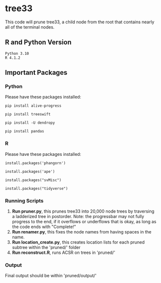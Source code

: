 # tree33
This code will prune tree33, a child node from the root that contains nearly all of the terminal nodes.

## R and Python Version
    Python 3.10
    R 4.1.2

## Important Packages
### Python
Please have these packages installed:

    pip install alive-progress

    pip install treeswift

    pip install -U dendropy

    pip install pandas


### R
Please have these packages installed:

    install.packages('phangorn')
    
    install.packages('ape')
    
    install.packages("svMisc")
    
    install.packages("tidyverse")

### Running Scripts
1. **Run pruner.py**, this prunes tree33 into 20,000 node trees by traversing a ladderized tree in postorder. Note: the progressbar may not fully progress to the end, if it overflows or underflows that is okay, as long as the code ends with "Complete!"
2. **Run renamer.py**, this fixes the node names from having spaces in the name. 
3. **Run location_create.py**, this creates location lists for each pruned subtree within the 'pruned/' folder
4. **Run reconstruct.R**, runs ACSR on trees in 'pruned/'

### Output
Final output should be within 'pruned/output/'
